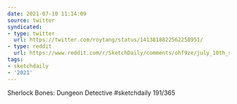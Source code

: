 ```yaml
---
date: 2021-07-10 11:14:09
source: twitter
syndicated:
- type: twitter
  url: https://twitter.com/roytang/status/1413818822562258951/
- type: reddit
  url: https://www.reddit.com/r/SketchDaily/comments/ohf9ze/july_10th_sherlock_holmes/h4owcsd/
tags:
- sketchdaily
- '2021'
---
```


Sherlock Bones: Dungeon Detective #sketchdaily 191/365